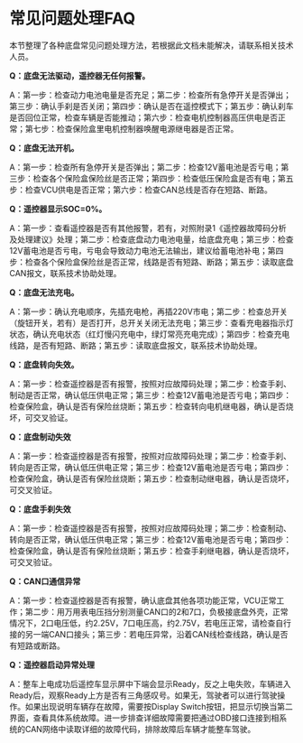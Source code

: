 # 常见问题处理FAQ

本节整理了各种底盘常见问题处理方法，若根据此文档未能解决，请联系相关技术人员。

**Q：底盘无法驱动，遥控器无任何报警。**

A：第一步：检查动力电池电量是否充足；第二步：检查所有急停开关是否弹出；第三步：确认手刹是否关闭；第四步：确认是否在遥控模式下；第五步：确认刹车是否回位正常，检查车辆是否能推动；第六步：检查电机控制器高压供电是否正常；第七步：检查保险盒里电机控制器唤醒电源继电器是否正常。

**Q：底盘无法开机。**

A：第一步：检查所有急停开关是否弹出；第二步：检查12V蓄电池是否亏电；第三步：检查各个保险盒保险丝是否正常；第四步：检查低压保险盒是否有电；第五步：检查VCU供电是否正常；第六步：检查CAN总线是否存在短路、断路。

**Q：遥控器显示SOC=0%。**

A：第一步：查看遥控器是否有其他报警，若有，对照附录1《遥控器故障码分析及处理建议》处理；第二步：检查底盘动力电池电量，给底盘充电；第三步：检查12V蓄电池是否亏电，亏电会导致动力电池无法输出，建议给蓄电池补电；第四步：检查各个保险盒保险丝是否正常，线路是否有短路、断路；第五步：读取底盘CAN报文，联系技术协助处理。

**Q：底盘无法充电。**

A：第一步：确认充电顺序，先插充电枪，再插220V市电；第二步：检查总开关（旋钮开关，若有）是否打开，总开关关闭无法充电；第三步：查看充电器指示灯状态，确认充电状态（红灯慢闪充电中，绿灯常亮充电完成）；第四步：检查充电线路，是否有短路、断路；第五步：读取底盘报文，联系技术协助处理。

**Q：底盘转向失效。**

A：第一步：检查遥控器是否有报警，按照对应故障码处理；第二步：检查手刹、制动是否正常，确认低压供电正常；第三步：检查12V蓄电池是否亏电；第四步：检查保险盒，确认是否有保险丝烧断；第五步：检查转向电机继电器，确认是否烧坏，可交叉验证。

**Q：底盘制动失效**

A：第一步：检查遥控器是否有报警，按照对应故障码处理；第二步：检查手刹、转向是否正常，确认低压供电正常；第三步：检查12V蓄电池是否亏电；第四步：检查保险盒，确认是否有保险丝烧断；第五步：检查制动继电器，确认是否烧坏，可交叉验证。

**Q：底盘手刹失效**

A：第一步：检查遥控器是否有报警，按照对应故障码处理；第二步：检查制动、转向是否正常，确认低压供电正常；第三步：检查12V蓄电池是否亏电；第四步：检查保险盒，确认是否有保险丝烧断；第五步：检查手刹继电器，确认是否烧坏，可交叉验证。

**Q：CAN口通信异常**

A：第一步：检查遥控器是否有报警，确认底盘其他各项功能正常，VCU正常工作；第二步：用万用表电压挡分别测量CAN口的2和7口，负极接底盘外壳，正常情况下，2口电压低，约2.25V，7口电压高，约2.75V，若电压正常，请检查自行接的另一端CAN口接头；第三步：若电压异常，沿着CAN线检查线路，确认是否有短路或断路。

**Q：遥控器启动异常处理**

A：整车上电成功后遥控车显示屏中下端会显示Ready，反之上电失败，车辆进入Ready后，观察Ready上方是否有三角感叹号。如果无，驾驶者可以进行驾驶操作。如果出现说明车辆存在故障，需要按Display Switch按钮，把显示切换当第二界面，查看具体系统故障。进一步排查详细故障需要把通过OBD接口连接到相系统的CAN网络中读取详细的故障代码，排除故障后车辆才能整车驾驶。